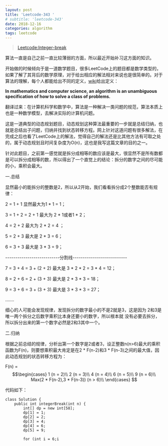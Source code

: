 ```yaml
---
layout: post
title: 'Leetcode-343 '
# subtitle: 'leetcode-343'
date: 2018-12-16
categories: algorithm
tags: leetcode
---
```


>[Leetcode:Integer-break](https://leetcode-cn.com/problems/integer-break/description/)

算法一直是自己之前一直比较薄弱的方面，所以最近开始补习这方面的知识。

开始做的时候倾向于是一道数学题目，很多LeetCode上的题目都是数学类型的，如果了解了其背后的数学原理，对于给出相应的解法相对来说也是很简单的。对于算法的理解，每个人都能给出不同的定义，[wiki](https://en.wikipedia.org/wiki/Algorithm)给出定义：

**In mathematics and computer science, an algorithm is an unambiguous specification of how to solve a class of problems.**

翻译过来：在计算机科学和数学中，算法是一种解决一类问题的规范，算法本质上也是一种数学模型，去解决实际的计算机问题。


这是一道典型的动态规划题目，动态规划这种算法最重要的一步就是总结归纳，也就是总结出子问题，归纳并找到状态转移方程。网上针对这道问题有很多解法，在完成之后也看了LeetCode上的解法，觉得自己的解法还是比其他方法有可取之处的，属于动态规划且时间复杂度为O(n)，这也是我写这篇文章的目的之一。

针对此题目，之前第一感觉就是拆分成相等的数应该是最大，很显然不是所有数都是可以拆分成相等的数，所以得出了一个直觉上的结论：拆分的数字之间的尽可能的小，乘积会最大。

一.总结

显然最小的能拆分的整数是2，所以从2开始，我们看看拆分成2个整数能否有规律：

2 = 1 + 1  显然最大为1 * 1 = 1；

3 = 1 + 2 = 2 + 1 最大为 2 * 1或者1 * 2；

4 = 2 + 2  最大为 2 * 2 = 4 ；

5 = 2 + 3  最大是 2 * 3 = 6；

6 = 3 + 3 最大是 3 * 3 = 9；

---------------------------分割线---------------------------

7 = 3 + 4 = 3 + (2 + 2)  最大是 3 * 2 * 2 = 3 * 4 = 12；

8 = 2 + 6 = 2 + (3 + 3) 最大是 2 * 3 * 3 = 18；

9 = 3 + 6 = 3 + (3 + 3) 最大是 3 * 3 * 3 = 27；

.......

细心的人可能会发现规律，发现拆分的数字最小的不是2就是3，这是因为 2和3是唯一两个拆分之后数字乘积比本身还要小的数字，所以根本就
没有必要去拆分，所以拆分出来的第一个数字必然是2和3其中一个。

二.归纳

根据之前总结的规律，分析出第一个数字是2或者3，设正整数n(n>6)最大的乘积函数为F(n)，则要想乘积最大肯定是在2 * F(n-2)和3 * F(n-3)之间的最大值，因此动态规划的状态转移方程为：

F(n) = $$\begin{cases}
1 (n = 2)\\
2 (n = 3)\\
4 (n = 4)\\
6 (n = 5)\\
9 (n = 6)\\
Max(2 * F(n-2),3 * F(n-3)) (n > 6)\\
\end{cases}
$$

代码如下：

<pre><code class="language-java">class Solution {
    public int integerBreak(int n) {
        int[] dp = new int[58];
        dp[1] = 1;
        dp[2] = 2;
        dp[3] = 4;
        dp[4] = 6;
        dp[5] = 9;
        
        for (int i = 6;i<n;i++) {
            dp[i] = Math.max(2 * dp[i-2], 3 * dp[i-3]);
        }
        
        return dp[n-1];
    }
}</code></pre>
